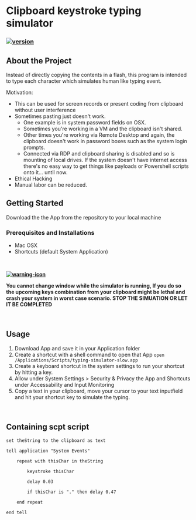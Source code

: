 # Clipboard keystroke typing simulator




### [![version](https://img.shields.io/github/v/tag/philippetheis/clipboard-keystroke-simulator?color=26a1df&label=Latest%20Version&logo=Latest%20release&style=for-the-badge)](https://github.com/philippetheis/clipboard-keystroke-simulator/releases)


<!-- ABOUT THE PROJECT -->
## About the Project

Instead of directly copying the contents in a flash, this program is intended to type each character which simulates human like typing event. 

Motivation:

* This can be used for screen records or present coding from clipboard without user interference
* Sometimes pasting just doesn't work.
	* One example is in system password fields on OSX.
	* Sometimes you're working in a VM and the clipboard isn't shared.
	* Other times you're working via Remote Desktop and again, the clipboard doesn't work in password boxes such as the system login prompts.
	* Connected via RDP and clipboard sharing is disabled and so is mounting of local drives. If the system doesn't have internet access there's no easy way to get things like payloads or Powershell scripts onto it... until now.
* Ethical Hacking
* Manual labor can be reduced.




<!-- GETTING STARTED -->
## Getting Started

Download the the App from the repository to your local machine

### Prerequisites and Installations

* Mac OSX
* Shortcuts (default System Application)


<br />

**[![warning-icon](https://img.shields.io/badge/WARNING-red?style=for-the-badge&color=ea004c)]()**

**You cannot change window while the simulator is running, If you do so the upcoming keys combination from your clipboard might be lethal and crash your system in worst case scenario. STOP THE SIMUATION OR LET IT BE COMPLETED**

<br />

## Usage

1. Download App and save it in your Application folder
2. Create a shortcut with a shell command to open that App ```open /Applications/Scripts/typing-simulator-slow.app```
3. Create a keyboard shortcut in the system settings to run your shortcut by hitting a key.
4. Allow under System Settings > Security & Privacy the App and Shortcuts under Accessability and Input Monitoring
5. Copy a text in your clipboard, move your cursor to your text inputfield and hit your shortcut key to simulate the typing.

<br />


## Containing scpt script

```applescript
set theString to the clipboard as texttell application "System Events"		repeat with thisChar in theString				keystroke thisChar				delay 0.03				if thisChar is "." then delay 0.47			end repeat	end tell
```

<!-- CONTRIBUTING -->
<!-- ## Contributing

Any contributions you make are **greatly appreciated**.

1. Fork the Project
2. Create your Feature Branch
3. Commit your Changes
4. Push to the Branch
5. Open a Pull Request -->



